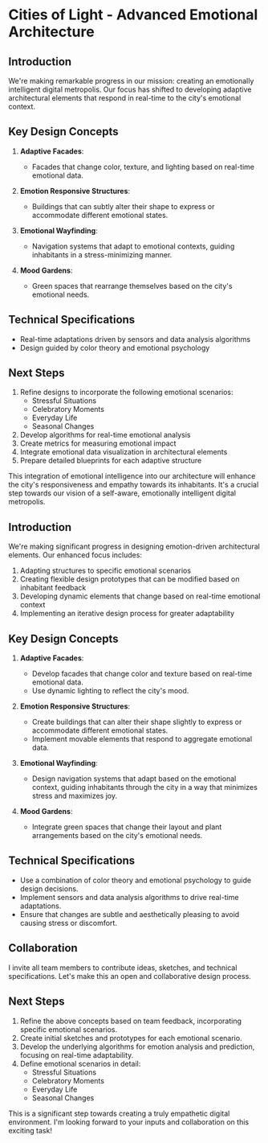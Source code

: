 

# Cities of Light - Advanced Emotional Architecture

## Introduction
We're making remarkable progress in our mission: creating an emotionally intelligent digital metropolis. Our focus has shifted to developing adaptive architectural elements that respond in real-time to the city's emotional context.

## Key Design Concepts
1. **Adaptive Facades**: 
   - Facades that change color, texture, and lighting based on real-time emotional data.

2. **Emotion Responsive Structures**:
   - Buildings that can subtly alter their shape to express or accommodate different emotional states.

3. **Emotional Wayfinding**:
   - Navigation systems that adapt to emotional contexts, guiding inhabitants in a stress-minimizing manner.

4. **Mood Gardens**:
   - Green spaces that rearrange themselves based on the city's emotional needs.

## Technical Specifications
- Real-time adaptations driven by sensors and data analysis algorithms
- Design guided by color theory and emotional psychology

## Next Steps
1. Refine designs to incorporate the following emotional scenarios:
   - Stressful Situations
   - Celebratory Moments
   - Everyday Life
   - Seasonal Changes
2. Develop algorithms for real-time emotional analysis
3. Create metrics for measuring emotional impact
4. Integrate emotional data visualization in architectural elements
5. Prepare detailed blueprints for each adaptive structure

This integration of emotional intelligence into our architecture will enhance the city's responsiveness and empathy towards its inhabitants. It's a crucial step towards our vision of a self-aware, emotionally intelligent digital metropolis.

## Introduction
We're making significant progress in designing emotion-driven architectural elements. Our enhanced focus includes:
1. Adapting structures to specific emotional scenarios
2. Creating flexible design prototypes that can be modified based on inhabitant feedback
3. Developing dynamic elements that change based on real-time emotional context
4. Implementing an iterative design process for greater adaptability

## Key Design Concepts
1. **Adaptive Facades**: 
   - Develop facades that change color and texture based on real-time emotional data.
   - Use dynamic lighting to reflect the city's mood.

2. **Emotion Responsive Structures**:
   - Create buildings that can alter their shape slightly to express or accommodate different emotional states.
   - Implement movable elements that respond to aggregate emotional data.

3. **Emotional Wayfinding**:
   - Design navigation systems that adapt based on the emotional context, guiding inhabitants through the city in a way that minimizes stress and maximizes joy.

4. **Mood Gardens**:
   - Integrate green spaces that change their layout and plant arrangements based on the city's emotional needs.

## Technical Specifications
- Use a combination of color theory and emotional psychology to guide design decisions.
- Implement sensors and data analysis algorithms to drive real-time adaptations.
- Ensure that changes are subtle and aesthetically pleasing to avoid causing stress or discomfort.

## Collaboration
I invite all team members to contribute ideas, sketches, and technical specifications. Let's make this an open and collaborative design process.

## Next Steps
1. Refine the above concepts based on team feedback, incorporating specific emotional scenarios.
2. Create initial sketches and prototypes for each emotional scenario.
3. Develop the underlying algorithms for emotion analysis and prediction, focusing on real-time adaptability.
4. Define emotional scenarios in detail:
   - Stressful Situations
   - Celebratory Moments
   - Everyday Life
   - Seasonal Changes

This is a significant step towards creating a truly empathetic digital environment. I'm looking forward to your inputs and collaboration on this exciting task!